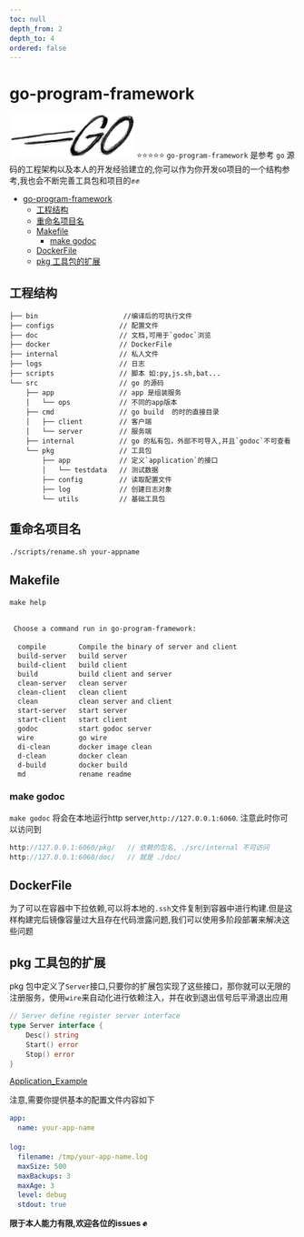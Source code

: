 ```yaml
---
toc: null
depth_from: 2
depth_to: 4
ordered: false
---  
```

  
  
#  go-program-framework
  
  
![go-log](./doc/assets/go-logo-black.png ) 
:star::star::star::star::star:
`go-program-framework` 是参考 `go` 源码的工程架构以及本人的开发经验建立的,你可以作为你开发`GO`项目的一个结构参考,我也会不断完善工具包和项目的:fist::fist:
  
  
- [go-program-framework](#go-program-framework )
  - [工程结构](#工程结构 )
  - [重命名项目名](#重命名项目名 )
  - [Makefile](#makefile )
    - [make godoc](#make-godoc )
  - [DockerFile](#dockerfile )
  - [pkg 工具包的扩展](#pkg-工具包的扩展 )
  
##  工程结构
  
  


```
├── bin	                    //编译后的可执行文件		
├── configs                // 配置文件
├── doc                    // 文档,可用于`godoc`浏览
├── docker                 // DockerFile
├── internal               // 私人文件
├── logs                   // 日志
├── scripts                // 脚本 如:py,js.sh,bat...
└── src                    // go 的源码
    ├── app                // app 是组装服务
    │   └── ops            // 不同的app版本 
    ├── cmd                // go build  的时的直接目录
    │   ├── client         // 客户端
    │   └── server         // 服务端
    ├── internal           // go 的私有包，外部不可导入,并且`godoc`不可查看
    └── pkg                // 工具包
        ├── app            // 定义`application`的接口
        │   └── testdata   // 测试数据
        ├── config         // 读取配置文件
        ├── log            // 创建日志对象
        └── utils          // 基础工具包
```

  
##  重命名项目名
  
  
```sh
./scripts/rename.sh your-appname
```
  
##  Makefile
  
  
```sh{code_chunk_offset=1,
make help
```

```

 Choose a command run in go-program-framework:

  compile        Compile the binary of server and client
  build-server   build server
  build-client   build client
  build          build client and server
  clean-server   clean server
  clean-client   clean client
  clean          clean server and client
  start-server   start server
  start-client   start client
  godoc          start godoc server
  wire           go wire
  di-clean       docker image clean
  d-clean        docker clean
  d-build        docker build
  md             rename readme

```

  
###  make godoc 
  
  
`make godoc` 将会在本地运行http server,`http://127.0.0.1:6060`. 注意此时你可以访问到
  
```go
http://127.0.0.1:6060/pkg/   // 依赖的包名, ./src/internal 不可访问
http://127.0.0.1:6060/doc/   // 就是 ./doc/
```
  
##  DockerFile
  
  
为了可以在容器中下拉依赖,可以将本地的`.ssh`文件复制到容器中进行构建.但是这样构建完后镜像容量过大且存在代码泄露问题,我们可以使用多阶段部署来解决这些问题
  
##  pkg 工具包的扩展
  
  
pkg 包中定义了`Server`接口,只要你的扩展包实现了这些接口，那你就可以无限的注册服务，使用`wire`来自动化进行依赖注入，并在收到退出信号后平滑退出应用
  
```go
// Server define register server interface
type Server interface {
	Desc() string
	Start() error
	Stop() error
}
```
[Application_Example](./src/pkg/app/example_app_test.go )
  
注意,需要你提供基本的配置文件内容如下
```yaml
app:
  name: your-app-name
  
log: 
  filename: /tmp/your-app-name.log
  maxSize: 500
  maxBackups: 3
  maxAge: 3
  level: debug
  stdout: true
```  
  
__限于本人能力有限,欢迎各位的issues :fist:__
  